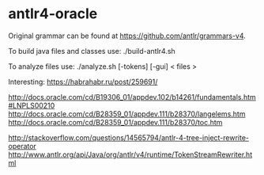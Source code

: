 # antlr4-oracle

Original grammar can be found at https://github.com/antlr/grammars-v4.

To build java files and classes use:
./build-antlr4.sh

To analyze files use:
./analyze.sh [-tokens] [-gui] < files >

Interesting:
https://habrahabr.ru/post/259691/

http://docs.oracle.com/cd/B19306_01/appdev.102/b14261/fundamentals.htm#LNPLS00210
http://docs.oracle.com/cd/B28359_01/appdev.111/b28370/langelems.htm
http://docs.oracle.com/cd/B28359_01/appdev.111/b28370/toc.htm

http://stackoverflow.com/questions/14565794/antlr-4-tree-inject-rewrite-operator
http://www.antlr.org/api/Java/org/antlr/v4/runtime/TokenStreamRewriter.html